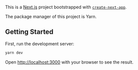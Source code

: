 This is a [Next.js](https://nextjs.org) project bootstrapped with [`create-next-app`](https://nextjs.org/docs/app/api-reference/cli/create-next-app).

The package manager of this project is Yarn.

## Getting Started

First, run the development server:

```bash
yarn dev
```

Open [http://localhost:3000](http://localhost:3000) with your browser to see the result.
